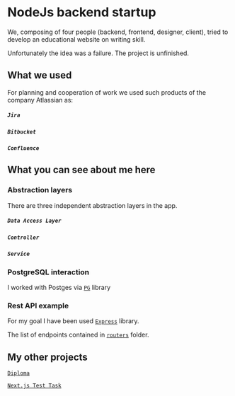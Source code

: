 # NodeJs backend startup

We, composing of four people (backend, frontend, designer, client), tried to develop an educational website on writing skill.

Unfortunately the idea was a failure. The project is unfinished.

## What we used

For planning and cooperation of work we used such products of the company Atlassian as:

##### `Jira`

##### `Bitbucket`

##### `Confluence`

## What you can see about me here

### Abstraction layers

There are three independent abstraction layers in the app.

##### `Data Access Layer`

##### `Controller`

##### `Service`

### PostgreSQL interaction

I worked with Postges via [`PG`](https://www.npmjs.com/package/pg "PG") library 

### Rest API example

For my goal I have been used [`Express`](https://expressjs.com) library.

The list of endpoints contained in [`routers`](./app/routers) folder.

## My other projects

[`Diploma`](https://github.com/IvanSemin33/RPTDMS-UI)

[`Next.js Test Task`](https://github.com/mihalay123/test-task-twitch-search)
